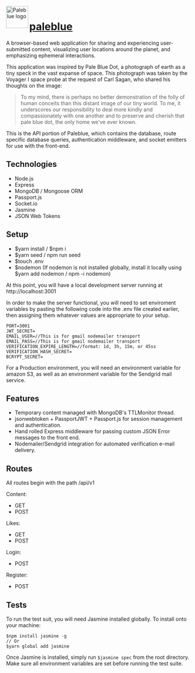 <a href="https://paleblue.surge.sh">
  <img src="https://github.com/blackwright/paleblue-client/blob/master/public/paleblue.png?raw=true" alt="Paleblue logo" align="left" width="60" height="60">
</a>

# [paleblue](https://paleblue.surge.sh)

A browser-based web application for sharing and experiencing user-submitted content, visualizing user locations around the planet, and emphasizing ephemeral interactions.

This application was inspired by Pale Blue Dot, a photograph of earth as a tiny speck in the vast expanse of space. This photograph was taken by the Voyager I space probe at the request of Carl Sagan, who shared his thoughts on the image:

> To my mind, there is perhaps no better demonstration of the folly of human conceits than this distant image of our tiny world. To me, it underscores our responsibility to deal more kindly and compassionately with one another and to preserve and cherish that pale blue dot, the only home we've ever known.

This is the API portion of Paleblue, which contains the database, route specific database queries, authentication middleware, and socket emitters for use with the front-end.

## Technologies

- Node.js
- Express
- MongoDB / Mongoose ORM
- Passport.js
- Socket.io
- Jasmine
- JSON Web Tokens

## Setup
- $yarn install / $npm i
- $yarn seed / npm run seed
- $touch .env
- $nodemon (If nodemon is not installed globally, install it locally using $yarn add nodemon / npm -i nodemon)

At this point, you will have a local development server running at http://localhost:3001

In order to make the server functional, you will need to set enviroment variables by pasting the following code into the .env file created earlier, then assigning them whatever values are appropriate to your setup.

```
PORT=3001
JWT_SECRET=
EMAIL_USER=//This is for gmail nodemailer transport
EMAIL_PASS=//This is for gmail nodemailer transport
VERIFICATION_EXPIRE_LENGTH=//format: 1d, 3h, 15m, or 45ss
VERIFICATION_HASH_SECRET=
BCRYPT_SECRET=
```

For a Production environment, you will need an environment variable for amazon S3, as well as an environment variable for the Sendgrid mail service.

## Features

- Temporary content managed with MongoDB's TTLMonitor thread.
- jsonwebtoken + PassportJWT + Passport.js for session management and authentication.
- Hand rolled Express middleware for passing custom JSON Error messages to the front end.
- Nodemailer/Sendgrid integration for automated verification e-mail delivery.

## Routes

All routes begin with the path /api/v1

Content:
- GET
- POST

Likes:
- GET
- POST

Login:
- POST

Register:
- POST


## Tests

To run the test suit, you will need Jasmine installed globally. To install onto your machine:
```
$npm install jasmine -g
// Or
$yarn global add jasmine
```
Once Jasmine is installed, simply run
`$jasmine spec`
from the root directory. Make sure all environment variables are set before running the test suite.
